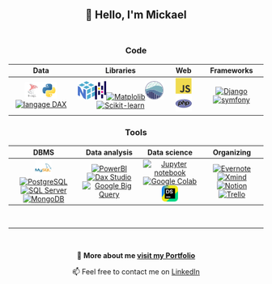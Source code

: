 <h2 Align="center"><b>👋 Hello, I'm Mickael</b><br><br>
<!--I'm seeking for a company for a Data/IA work-study<br><br>--></h2>
<div Align="center"><h3><b>Code</b></h3>

Data | Libraries | Web | Frameworks
:-:|:-:|:-:|:-:
<a href="https://github.com/MiKL5/SQLserver/"><img src="assets/sqlServer.svg" alt="t-sql" width="32" height="auto"></a><a href="https://github.com/MiKL5/Python"><img src="https://raw.githubusercontent.com/devicons/devicon/master/icons/python/python-original.svg" alt="python" width="32" height="auto" pointer-events="none"></a><a href="https://github.com/MiKL5/PowerBI"><!--<img src="https://raw.githubusercontent.com/MiKL5/PowerBI/refs/heads/master/assets/m.png" alt="langage M" height="32" height="auto" pointer-events="none">--><img src="https://upload.wikimedia.org/wikipedia/commons/b/b9/DAX_logo.svg" alt="langage DAX" height="32" height="auto" pointer-events="none"></a><!-- <a href="https://github.com/MiKL5/devAppli"> <img src="assets/swift.png" alt="Langage Swift" height="36px"></a>--><!--<a href="#"><img src="assets/r.svg.png" alt="Langage R" height="36px"></a>-->|<a href="#"><img src="assets/numPy.svg" alt="Numpy" height="36px"><img src="assets/pandas.svg" alt="Pandas" height="36px"><img src="https://upload.wikimedia.org/wikipedia/commons/8/84/Matplotlib_icon.svg" alt="Matplolib" height="36px"><img src="assets/seaborn.png" alt="Seaborn" height="36px"><img src="https://upload.wikimedia.org/wikipedia/commons/0/05/Scikit_learn_logo_small.svg" alt="Scikit-learn" height="36px"></a>|<a href="https://mikl5.github.io/afpaDev/"><img src="https://raw.githubusercontent.com/devicons/devicon/master/icons/javascript/javascript-original.svg" alt="javaScript" width="32" height="32"  pointer-events="none" /></a><a href="#"><img src="https://raw.githubusercontent.com/devicons/devicon/master/icons/php/php-original.svg" alt="php" width="32" height="auto"></a>|<a href="#"><img src="https://www.djangoproject.com/m/img/logos/django-logo-negative.svg" alt="Django" height="36px"></a><a href="https://github.com/MiKL5/afpaDevSymfony"><img src="https://symfony.com/logos/symfony_black_03.svg" alt="symfony" width="32" height="auto"></a></div>
<h3><b>Tools</b></h1>

DBMS | Data analysis | Data science | Organizing
:-:|:-:|:-:|:-:
<a href="#"><img src="https://raw.githubusercontent.com/devicons/devicon/master/icons/mysql/mysql-original-wordmark.svg" alt="MySql et Maria DB" width="32" height="auto"></a><a href="https://github.com/MiKL5/PostgreSQL/"><img src="https://upload.wikimedia.org/wikipedia/commons/thumb/2/29/Postgresql_elephant.svg/langfr-1920px-Postgresql_elephant.svg.png" alt="PostgreSQL" width="32" height=auto  pointer-events="none"/></a><a href="https://github.com/MiKL5/TSQL"><img src="https://www.svgrepo.com/show/303229/microsoft-sql-server-logo.svg" alt="SQL Server" width="32"></a><a href="https://github.com/MiKL5/MongoDB"><img src="https://github.com/MiKL5/Business_Intelligence/raw/master/assets/mongodb_original_logo_icon_146424.svg" alt="MongoDB" width=auto height="32" pointer-events="none"/></a>|<a href="https://github.com/MiKL5/PowerBI/"><img src="https://upload.wikimedia.org/wikipedia/commons/c/cf/New_Power_BI_Logo.svg" alt="PowerBI" width="32" height="auto" pointer-events="none" /></a><a href="https://github.com/MiKL5/PowerBI/"><img src="https://daxstudio.org/img/daxstudio-logo-light.svg" alt="Dax Studio" width="32" height="auto" pointer-events="none"/></a><a href="#"><img src="https://www.gstatic.com/bricks/image/d1a2346b57ea1c97bc4f8f01f289616f45c33d66bcd5b1372252fce3533cae4a.svg" alt="Google Big Query" height="36px"></a>|<a href="#"><img src="https://upload.wikimedia.org/wikipedia/commons/3/38/Jupyter_logo.svg" alt="Jupyter notebook" width="32"><img src="https://upload.wikimedia.org/wikipedia/commons/d/d0/Google_Colaboratory_SVG_Logo.svg" alt="Google Colab" height="32"></a><img src="assets/dataSpell.png" alt="JetBrains DataSpell" height="32"></a>|<a href="#"><img src="https://www.svgrepo.com/download/475648/evernote-color.svg" alt="Evernote" width="32" height="auto"  pointer-events="none" /><img src="https://assets.xmind.net/www/assets/images/xmind2022/xmind2022-logo-c945ae44d8.svg" alt="Xmind" width="32" height="auto"  pointer-events="none" /><img src="https://www.svgrepo.com/download/452076/notion.svg" alt="Notion" width="32" height="auto"  pointer-events="none" /><img src="https://www.svgrepo.com/download/303635/trello-logo.svg" alt="Trello" width="32" height="auto" pointer-events="none" /> </a></div>
<br>
<hr><br>

🔗 **More about me [visit my Portfolio](https://mikl5.github.io/home/)**

<!--🔥 **Ready to collaborate, innovate, and make something valuable together?**-->

📫 Feel free to contact me on [LinkedIn](https://www.linkedin.com/in/mikl5/)
